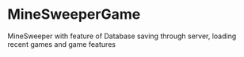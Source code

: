 # MineSweeperGame
MineSweeper with feature of Database saving through server, loading recent games and game features

